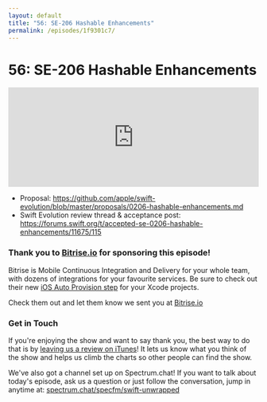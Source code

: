 ```yaml
---
layout: default
title: "56: SE-206 Hashable Enhancements"
permalink: /episodes/1f9301c7/
---
```


# 56: SE-206 Hashable Enhancements

<iframe frameBorder="0" height="200px" scrolling="no" seamless src="https://player.simplecast.com/5c213281-9104-498d-be10-d15b64a7b59f" width="100%"></iframe>

- Proposal: https://github.com/apple/swift-evolution/blob/master/proposals/0206-hashable-enhancements.md
- Swift Evolution review thread & acceptance post: https://forums.swift.org/t/accepted-se-0206-hashable-enhancements/11675/115

### Thank you to [Bitrise.io](https://www.bitrise.io/?utm_source=swift_unwrapped_spec&utm_medium=podcast&utm_campaign=w18) for sponsoring this episode!

Bitrise is Mobile Continuous Integration and Delivery for your whole team, with dozens of integrations for your favourite services. Be sure to check out their new [iOS Auto Provision step](https://blog.bitrise.io/ios-auto-provision-step) for your Xcode projects.

Check them out and let them know we sent you at [Bitrise.io](https://www.bitrise.io/?utm_source=swift_unwrapped_spec&utm_medium=podcast&utm_campaign=w18)

### Get in Touch 

If you're enjoying the show and want to say thank you, the best way to do that is by [leaving us a review on iTunes](https://itunes.apple.com/us/podcast/swift-unwrapped/id1209817203?mt=2)! It lets us know what you think of the show and helps us climb the charts so other people can find the show.

We've also got a channel set up on Spectrum.chat! If you want to talk about today's episode, ask us a question or just follow the conversation, jump in anytime at: [spectrum.chat/specfm/swift-unwrapped](https://spectrum.chat/specfm/swift-unwrapped)
